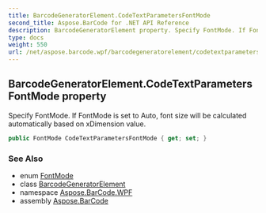 ```yaml
---
title: BarcodeGeneratorElement.CodeTextParametersFontMode
second_title: Aspose.BarCode for .NET API Reference
description: BarcodeGeneratorElement property. Specify FontMode. If FontMode is set to Auto font size will be calculated automatically based on xDimension value
type: docs
weight: 550
url: /net/aspose.barcode.wpf/barcodegeneratorelement/codetextparametersfontmode/
---
```

## BarcodeGeneratorElement.CodeTextParametersFontMode property

Specify FontMode. If FontMode is set to Auto, font size will be calculated automatically based on xDimension value.

```csharp
public FontMode CodeTextParametersFontMode { get; set; }
```

### See Also

* enum [FontMode](../../../aspose.barcode.generation/fontmode/)
* class [BarcodeGeneratorElement](../)
* namespace [Aspose.BarCode.WPF](../../../aspose.barcode.wpf/)
* assembly [Aspose.BarCode](../../../)


